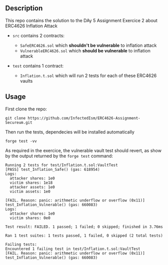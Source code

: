 ## Description
This repo contains the solution to the DAy 5 Assignment Exercice 2 about ERC4626 Inflation Attack
- `src` contains 2 contracts: 
	- `SafeERC4626.sol` which **shouldn't be vulnerable** to inflation attack
	- `VulnerableERC4626.sol` which **should be vulnerable** to inflation attack

- `test` contains 1 contract:
	- `Inflation.t.sol` which will run 2 tests for each of these ERC4626 vaults

## Usage

First clone the repo:
```shell
git clone https://github.com/InfectedIsm/ERC4626-Assignment-Secureum.git
```

Then run the tests, dependecies will be installed automatically
```shell
forge test -vv
```

As required in the exercice, the vulnerable vault test should revert, as show by the output returned by the `forge test` command:

```shell
Running 2 tests for test/Inflation.t.sol:VaultTest
[PASS] test_Inflation_Safe() (gas: 618954)
Logs:
  attacker shares: 1e0
  victim shares: 1e18
  attacker assets: 1e0
  victim assets: 1e0

[FAIL. Reason: panic: arithmetic underflow or overflow (0x11)] test_Inflation_Vulnerable() (gas: 660083)
Logs:
  attacker shares: 1e0
  victim shares: 0e0

Test result: FAILED. 1 passed; 1 failed; 0 skipped; finished in 3.76ms

Ran 1 test suites: 1 tests passed, 1 failed, 0 skipped (2 total tests)

Failing tests:
Encountered 1 failing test in test/Inflation.t.sol:VaultTest
[FAIL. Reason: panic: arithmetic underflow or overflow (0x11)] test_Inflation_Vulnerable() (gas: 660083)
```